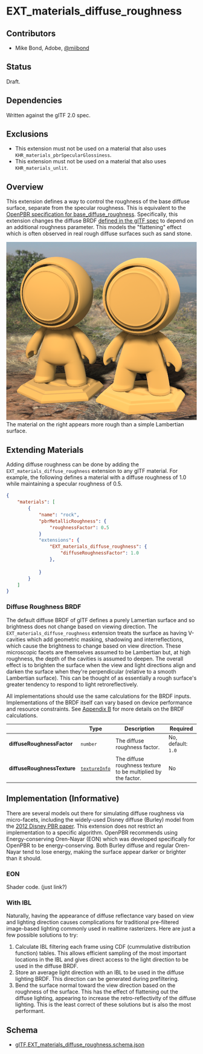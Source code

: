 # EXT\_materials\_diffuse\_roughness

## Contributors

* Mike Bond, Adobe, [@miibond](https://github.com/miibond)

## Status

Draft.

## Dependencies

Written against the glTF 2.0 spec.

## Exclusions

* This extension must not be used on a material that also uses `KHR_materials_pbrSpecularGlossiness`.
* This extension must not be used on a material that also uses `KHR_materials_unlit`.

## Overview

This extension defines a way to control the roughness of the base diffuse surface, separate from the specular roughness. This is equivalent to the [OpenPBR specification for base_diffuse_roughness](https://academysoftwarefoundation.github.io/OpenPBR/#model/basesubstrate/glossy-diffuse). Specifically, this extension changes the diffuse BRDF [defined in the glTF spec](https://registry.khronos.org/glTF/specs/2.0/glTF-2.0.html#dielectrics) to depend on an additional roughness parameter. This models the "flattening" effect which is often observed in real rough diffuse surfaces such as sand stone.

![EON Diffuse Roughness](meetmat.png)
The material on the right appears more rough than a simple Lambertian surface.

## Extending Materials

Adding diffuse roughness can be done by adding the `EXT_materials_diffuse_roughness` extension to any glTF material.  For example, the following defines a material with a diffuse roughness of 1.0 while maintaining a specular roughness of 0.5.

```json
{
    "materials": [
        {
            "name": "rock",
            "pbrMetallicRoughness": {
                "roughnessFactor": 0.5
            }
            "extensions": {
                "EXT_materials_diffuse_roughness": {
                    "diffuseRoughnessFactor": 1.0
                },
                
            }
        }
    ]
}
```

### Diffuse Roughness BRDF

The default diffuse BRDF of glTF defines a purely Lamertian surface and so brightness does not change based on viewing direction. The `EXT_materials_diffuse_roughness` extension treats the surface as having V-cavities which add geometric masking, shadowing and interreflections, which cause the brightness to change based on view direction. These microscopic facets are themselves assumed to be Lambertian but, at high roughness, the depth of the cavities is assumed to deepen. The overall effect is to brighten the surface when the view and light directions align and darken the surface when they're perpendicular (relative to a smooth Lambertian surface). This can be thought of as essentially a rough surface's greater tendency to respond to light retroreflectively.

All implementations should use the same calculations for the BRDF inputs. Implementations of the BRDF itself can vary based on device performance and resource constraints. See [Appendix B](/specification/2.0/README.md#appendix-b-brdf-implementation) for more details on the BRDF calculations.

|                                  | Type                                                                            | Description                            | Required             |
|----------------------------------|---------------------------------------------------------------------------------|----------------------------------------|----------------------|
|**diffuseRoughnessFactor**               | `number`                                                                        | The diffuse roughness factor.         | No, default: `1.0`   |
|**diffuseRoughnessTexture**              | [`textureInfo`](/specification/2.0/README.md#reference-textureInfo)             | The diffuse roughness texture to be multiplied by the factor. | No                   |


## Implementation (Informative)

There are several models out there for simulating diffuse roughness via micro-facets, including the widely-used Disney diffuse (Burley) model from the [2012 Disney PBR paper](https://blog.selfshadow.com/publications/s2012-shading-course/burley/s2012_pbs_disney_brdf_notes_v3.pdf).  This extension does not restrict an implementation to a specific algorithm. OpenPBR recommends using Energy-conserving Oren-Nayar (EON) which was developed specifically for OpenPBR to be energy-conserving. Both Burley diffuse and regular Oren-Nayar tend to lose energy, making the surface appear darker or brighter than it should.

### EON
Shader code. (just link?)

### With IBL
Naturally, having the appearance of diffuse reflectance vary based on view and lighting direction causes complications for traditional pre-filtered image-based lighting commonly used in realtime rasterizers. Here are just a few possible solutions to try:
1. Calculate IBL filtering each frame using CDF (cummulative distribution function) tables. This allows efficient sampling of the most important locations in the IBL and gives direct access to the light direction to be used in the diffuse BRDF.
1. Store an average light direction with an IBL to be used in the diffuse lighting BRDF. This direction can be generated during prefiltering.
1. Bend the surface normal toward the view direction based on the roughness of the surface. This has the effect of flattening out the diffuse lighting, appearing to increase the retro-reflectivity of the diffuse lighting. This is the least correct of these solutions but is also the most performant.

## Schema

- [glTF.EXT_materials_diffuse_roughness.schema.json](schema/glTF.EXT_materials_diffuse_roughness.schema.json)
 
